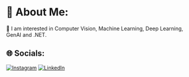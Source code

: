 # 💫 About Me:
🚒 I am interested in  Computer Vision, Machine Learning, Deep Learning, GenAI and .NET.


## 🌐 Socials:
[![Instagram](https://img.shields.io/badge/Instagram-%23E4405F.svg?logo=Instagram&logoColor=white)](https://www.instagram.com/serkanyasr_/) [![LinkedIn](https://img.shields.io/badge/LinkedIn-%230077B5.svg?logo=linkedin&logoColor=white)](https://www.linkedin.com/in/serkanyasr)




